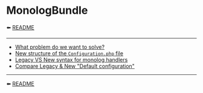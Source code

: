 # MonologBundle

⬅️ [README](../README.md)

---

* [What problem do we want to solve?](monolog/problem.md)
* [New structure of the `Configuration.php` file](monolog/structure.md)
* [Legacy VS New syntax for monolog handlers](monolog/syntax.md)
* [Compare Legacy & New "Default configuration"](monolog/compare.md)

---

⬅️ [README](../README.md)

